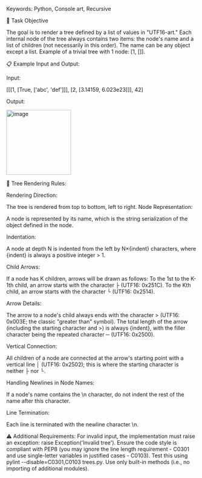 Keywords: Python, Console art, Recursive

📝 Task Objective

The goal is to render a tree defined by a list of values in "UTF16-art." Each internal node of the tree always contains two items: the node's name and a list of children (not necessarily in this order). The name can be any object except a list. Example of a trivial tree with 1 node: [1, []].

📋 Example Input and Output:

Input:

[[[1, [True, ['abc', 'def']]], [2, [3.14159, 6.023e23]]], 42]

Output:

<img width="171" alt="image" src="https://github.com/user-attachments/assets/49a99923-8dae-48f2-a2d7-0586ee70d5b1">


🎨 Tree Rendering Rules:

Rendering Direction:

The tree is rendered from top to bottom, left to right.
Node Representation:

A node is represented by its name, which is the string serialization of the object defined in the node.

Indentation:

A node at depth N is indented from the left by N×{indent} characters, where {indent} is always a positive integer > 1.

Child Arrows:

If a node has K children, arrows will be drawn as follows:
To the 1st to the K-1th child, an arrow starts with the character ├ (UTF16: 0x251C).
To the Kth child, an arrow starts with the character └ (UTF16: 0x2514).

Arrow Details:

The arrow to a node's child always ends with the character > (UTF16: 0x003E; the classic "greater than" symbol).
The total length of the arrow (including the starting character and >) is always {indent}, with the filler character being the repeated character ─ (UTF16: 0x2500).

Vertical Connection:

All children of a node are connected at the arrow's starting point with a vertical line │ (UTF16: 0x2502); this is where the starting character is neither ├ nor └.

Handling Newlines in Node Names:

If a node's name contains the \n character, do not indent the rest of the name after this character.

Line Termination:

Each line is terminated with the newline character \n.

⚠️ Additional Requirements:
For invalid input, the implementation must raise an exception: raise Exception('Invalid tree').
Ensure the code style is compliant with PEP8 (you may ignore the line length requirement - C0301 and use single-letter variables in justified cases - C0103).
Test this using pylint --disable=C0301,C0103 trees.py.
Use only built-in methods (i.e., no importing of additional modules).
